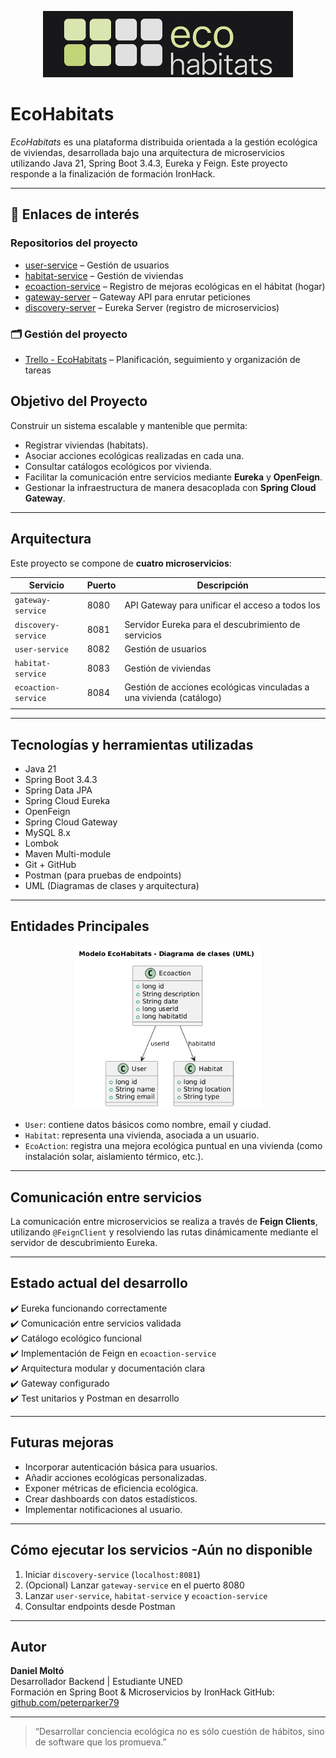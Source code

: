 
<p align="center">
  <img src="./img/banner.PNG" alt="baner EcoHabitats" width="400"/>
</p>

# EcoHabitats 

_EcoHabitats_ es una plataforma distribuida orientada a la gestión ecológica de viviendas, desarrollada bajo una arquitectura de microservicios utilizando Java 21, Spring Boot 3.4.3, Eureka y Feign. Este proyecto responde a la finalización de formación IronHack.

---

## 🔗 Enlaces de interés

### Repositorios del proyecto

- [user-service](https://github.com/ecoHabitat-final-project/user-service) – Gestión de usuarios
- [habitat-service](https://github.com/ecoHabitat-final-project/habitat-service) – Gestión de viviendas
- [ecoaction-service](https://github.com/ecoHabitat-final-project/ecoaction-service) – Registro de mejoras ecológicas en el hábitat (hogar)
- [gateway-server](https://github.com/ecoHabitat-final-project/gateway-server) – Gateway API para enrutar peticiones
- [discovery-server](https://github.com/ecoHabitat-final-project/discovery-server) – Eureka Server (registro de microservicios)

### 🗂️ Gestión del proyecto

- [Trello - EcoHabitats](https://trello.com/b/oPsZsgzm/ecohabitats) – Planificación, seguimiento y organización de tareas



##  Objetivo del Proyecto

Construir un sistema escalable y mantenible que permita:

- Registrar viviendas (habitats).
- Asociar acciones ecológicas realizadas en cada una.
- Consultar catálogos ecológicos por vivienda.
- Facilitar la comunicación entre servicios mediante **Eureka** y **OpenFeign**.
- Gestionar la infraestructura de manera desacoplada con **Spring Cloud Gateway**.

---

##  Arquitectura

Este proyecto se compone de **cuatro microservicios**:

| Servicio               | Puerto | Descripción                                                                 |
|------------------------|--------|-----------------------------------------------------------------------------|
| `gateway-service`      | 8080   | API Gateway para unificar el acceso a todos los 
| `discovery-service`    | 8081   | Servidor Eureka para el descubrimiento de servicios                         |
| `user-service`         | 8082   | Gestión de usuarios                                                         |
| `habitat-service`      | 8083   | Gestión de viviendas                                                        |
| `ecoaction-service`    | 8084   | Gestión de acciones ecológicas vinculadas a una vivienda  (catálogo)                 |
                |

---

##  Tecnologías y herramientas utilizadas

- Java 21
- Spring Boot 3.4.3
- Spring Data JPA
- Spring Cloud Eureka
- OpenFeign
- Spring Cloud Gateway
- MySQL 8.x
- Lombok
- Maven Multi-module
- Git + GitHub
- Postman (para pruebas de endpoints)
- UML (Diagramas de clases y arquitectura)

---

##  Entidades Principales

<p align="center">
  <img src="./img/diagramUML.png" alt="Diagrama de clases EcoHabitats" width="300"/>
</p>


- `User`: contiene datos básicos como nombre, email y ciudad.
- `Habitat`: representa una vivienda, asociada a un usuario.
- `EcoAction`: registra una mejora ecológica puntual en una vivienda (como instalación solar, aislamiento térmico, etc.).

---

##  Comunicación entre servicios

La comunicación entre microservicios se realiza a través de **Feign Clients**, utilizando `@FeignClient` y resolviendo las rutas dinámicamente mediante el servidor de descubrimiento Eureka.

---

##  Estado actual del desarrollo

✔️ Eureka funcionando correctamente  
✔️ Comunicación entre servicios validada  
✔️ Catálogo ecológico funcional  
✔️ Implementación de Feign en `ecoaction-service`  
✔️ Arquitectura modular y documentación clara  
✔️ Gateway configurado   
✔️ Test unitarios y Postman en desarrollo

---

## Futuras mejoras

- Incorporar autenticación básica para usuarios.
- Añadir acciones ecológicas personalizadas.
- Exponer métricas de eficiencia ecológica.
- Crear dashboards con datos estadísticos.
- Implementar notificaciones al usuario.

---

## Cómo ejecutar los servicios -Aún no disponible

1. Iniciar `discovery-service` (`localhost:8081`)
2. (Opcional) Lanzar `gateway-service` en el puerto 8080
3. Lanzar `user-service`, `habitat-service` y `ecoaction-service`
4. Consultar endpoints desde Postman

---

## Autor

**Daniel Moltó**  
Desarrollador Backend | Estudiante UNED  
Formación en Spring Boot & Microservicios by IronHack 
GitHub: [github.com/peterparker79](https://github.com/peterParker79)

---

> “Desarrollar conciencia ecológica no es sólo cuestión de hábitos, sino de software que los promueva.”
